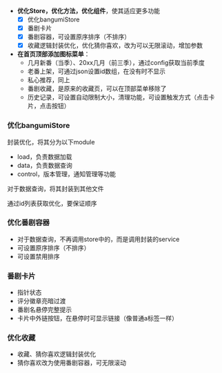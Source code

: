 - **优化Store，优化方法，优化组件**，使其适应更多功能
	- [x] 优化bangumiStore
	- [x] 番剧卡片
	- [x] 番剧容器，可设置原序排序（不排序）
	- [x]  收藏逻辑封装优化，优化猜你喜欢，改为可以无限滚动，增加参数
- **在首页顶部添加图标菜单**：
	- 几月新番（当季）、20xx几月（前三季），通过config获取当前季度
	- 老番上架，可通过json设置id数组，在没有时不显示
	- 私心推荐，同上
	- 番剧收藏，是原来的收藏页，可以在顶部菜单移除了
	- 历史记录，可设置自动限制大小，清理功能，可设置触发方式（点击卡片，点击按钮）


### 优化bangumiStore
封装优化，将其分为以下module
- load，负责数据加载
- data，负责数据查询
- control，版本管理，通知管理等功能

对于数据查询，将其封装到其他文件

通过id列表获取优化，要保证顺序

### 优化番剧容器
- 对于数据查询，不再调用store中的，而是调用封装的service
- 可设置原序排序（不排序）
- 可设置禁用排序

### 番剧卡片
- 指针状态
- 评分徽章亮暗过渡
- 番剧名悬停完整提示
- 卡片中外链按钮，在悬停时可显示链接（像普通a标签一样）

### 优化收藏
- 收藏、猜你喜欢逻辑封装优化
- 猜你喜欢改为使用番剧容器，可无限滚动